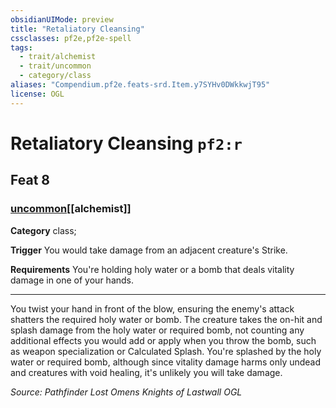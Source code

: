 ```yaml
---
obsidianUIMode: preview
title: "Retaliatory Cleansing"
cssclasses: pf2e,pf2e-spell
tags:
  - trait/alchemist
  - trait/uncommon
  - category/class
aliases: "Compendium.pf2e.feats-srd.Item.y7SYHv0DWkkwjT95"
license: OGL
---
```

# Retaliatory Cleansing `pf2:r`
## Feat 8
### [uncommon](uncommon "Uncommon Rarity Trait")[[alchemist]]

**Category** class; 




**Trigger** You would take damage from an adjacent creature's Strike.

**Requirements** You're holding holy water or a bomb that deals vitality damage in one of your hands.

* * *

You twist your hand in front of the blow, ensuring the enemy's attack shatters the required holy water or bomb. The creature takes the on-hit and splash damage from the holy water or required bomb, not counting any additional effects you would add or apply when you throw the bomb, such as weapon specialization or Calculated Splash. You're splashed by the holy water or required bomb, although since vitality damage harms only undead and creatures with void healing, it's unlikely you will take damage.

*Source: Pathfinder Lost Omens Knights of Lastwall*
*OGL*